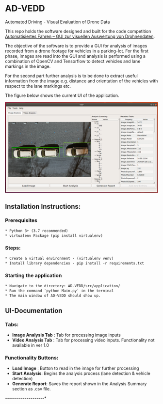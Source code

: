 # AD-VEDD
Automated Driving - Visual Evaluation of Drone Data

This repo holds the software designed and built for the code competition [Automatisiertes Fahren – GUI zur visuellen Auswertung von Drohnendaten](https://www.it-talents.de/foerderung/code-competition/code-competition-05-2020).

The objective of the software is to provide a GUI for analysis of images recorded from a drone footage for vehicles in a parking-lot. For the first phase, images are read into the GUI and analysis is performed using a combination of OpenCV and Tensorflow to detect vehicles and lane markings in the image. 

For the second part further analysis is to be done to extract useful information from the image e.g. distance and orientation of the vehicles with respect to the lane markings etc.

The figure below shows the current UI of the application.

![Image Analysis Output](https://github.com/ahmadhmirza/AD-VEDD/raw/master/_doc/screenshots/Screenshot%20from%202020-05-27%2011-05-10.png)


## Installation Instructions:
### Prerequisites
    * Python 3+ (3.7 recommended)
    * virtualenv Package (pip install virtualenv)
### Steps:
    * Create a virtual environment - (virtualenv venv)
    * Install library dependencies - pip install -r requirements.txt
### Starting the application
    * Navigate to the directory: AD-VEDD/src/application/
    * Run the command `python Main.py` in the terminal 
    * The main window of AD-VEDD should show up.

## UI-Documentation
### Tabs:
* **Image Analysis Tab** : Tab for processing image inputs
* **Video Analysis Tab** : Tab for processing video inputs. Functionality not available in ver 1.0
### Functionality Buttons:
* **Load Image** : Button to read in the image for further processing
* **Start Analysis**: Begins the analysis process (lane detection & vehicle detection)
* **Generate Report**: Saves the report shown in the Analysis Summary section as .csv file.

*----------*----------*
